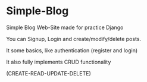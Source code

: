 # Simple-Blog
Simple Blog Web-Site made for practice Django

You can Signup, Login and create/modify/delete posts.

It some basics, like authentication (register and login)

It also fully implements CRUD functionality

(CREATE-READ-UPDATE-DELETE)
